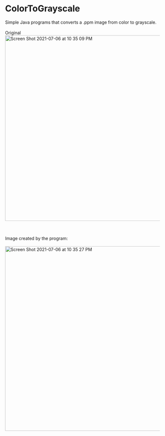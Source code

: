 # ColorToGrayscale
Simple Java programs that converts a .ppm image from color to grayscale. 
<br>
<br>
Original
<br>
<img width="602" alt="Screen Shot 2021-07-06 at 10 35 09 PM" src="https://user-images.githubusercontent.com/78386606/124696363-81e4e380-deaa-11eb-8cbe-636fbef54811.png">

<br>
<br>
Image created by the program:
<br>
<br>
<img width="599" alt="Screen Shot 2021-07-06 at 10 35 27 PM" src="https://user-images.githubusercontent.com/78386606/124696405-a345cf80-deaa-11eb-807c-a7aa857dc517.png">
